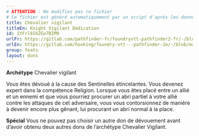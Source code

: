 ```yaml
---
# ATTENTION : Ne modifiez pas ce fichier
# Ce fichier est généré automatiquement par un script d'après les données du module Foundry VTT officiel et de sa traduction
title: Chevalier vigilant
titleEn: Knight Vigilant Dedication
id: 1YFrl8I6ZGo7BIM9
urlFr: https://gitlab.com/pathfinder-fr/foundryvtt-pathfinder2-fr/-/blob/master/data/feats/1YFrl8I6ZGo7BIM9.htm
urlEn: https://gitlab.com/hooking/foundry-vtt---pathfinder-2e/-/blob/master/packs/data/feats.db/knight-vigilant-dedication.json
group: feats
layout: dons
---
```

**Archétype** Chevalier vigilant

Vous êtes dévoué à la cause des Sentinelles étincelantes. Vous devenez expert dans la compétence Religion. Lorsque vous êtes placé entre un allié et un ennemi et que vous pourriez procurer un abri partiel à votre allié contre les attaques de cet adversaire, vous vous contorsionnez de manière à devenir encore plus gênant, lui procurant un abri normal à la place.

**Spécial**  Vous ne pouvez pas choisir un autre don de dévouement avant d’avoir obtenu deux autres dons de l’archétype Chevalier Vigilant.


